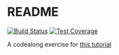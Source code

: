 # README

[![Build Status](https://travis-ci.org/ayushkamadji/vue-rails-api.svg?branch=master)](https://travis-ci.org/ayushkamadji/vue-rails-api)
[![Test Coverage](https://codeclimate.com/github/ayushkamadji/vue-rails-api/badges/coverage.svg)](https://codeclimate.com/github/ayushkamadji/vue-rails-api/coverage)

A codealong exercise for [this tutorial](https://paweljw.github.io/2017/07/rails-5.1-api-with-vue.js-frontend-part-0-stack-choices/)
